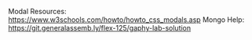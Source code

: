 Modal Resources: https://www.w3schools.com/howto/howto_css_modals.asp
Mongo Help: https://git.generalassemb.ly/flex-125/gaphy-lab-solution